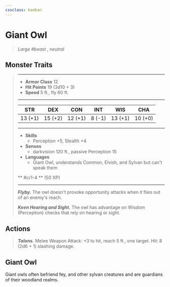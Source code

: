 ```yaml
---
cssclass: kanban
---
```


# Giant Owl
>*Large #beast , neutral*
## Monster Traits
>___
>- **Armor Class** 12
>- **Hit Points** 19 (3d10 + 3)
>- **Speed** 5 ft., fly 60 ft.
>___
>|STR|DEX|CON|INT|WIS|CHA|
>|:---:|:---:|:---:|:---:|:---:|:---:|
>|13 (+1)|15 (+2)|12 (+1)|8 (-1)|13 (+1)|10 (+0)|
>___
>- **Skills**
>	 - Perception +5, Stealth +4
>- **Senses**
>	 - darkvision 120 ft., passive Perception 15
>- **Languages**
>	 - Giant Owl, understands Common, Elvish, and Sylvan but can't speak them
>
> ** #cr1-4 ** (50 XP)
>___
>***Flyby.*** The owl doesn't provoke opportunity attacks when it flies out of an enemy's reach.  
>
>***Keen Hearing and Sight.*** The owl has advantage on Wisdom (Perception) checks that rely on hearing or sight.  
>
## Actions
>***Talons.*** Melee Weapon Attack: +3 to hit, reach 5 ft., one target. Hit: 8 (2d6 + 1) slashing damage.
## Giant Owl
Giant owls often befriend fey,  and other sylvan creatures and are guardians of their woodland realms.